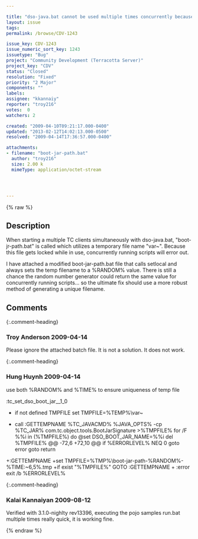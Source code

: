 ```yaml
---

title: "dso-java.bat cannot be used multiple times concurrently because boot-jar-path.bat does net generate unquie temporary file names."
layout: issue
tags: 
permalink: /browse/CDV-1243

issue_key: CDV-1243
issue_numeric_sort_key: 1243
issuetype: "Bug"
project: "Community Development (Terracotta Server)"
project_key: "CDV"
status: "Closed"
resolution: "Fixed"
priority: "2 Major"
components: ""
labels: 
assignee: "kkannaiy"
reporter: "troy216"
votes:  0
watchers: 2

created: "2009-04-10T09:21:17.000-0400"
updated: "2013-02-12T14:02:13.000-0500"
resolved: "2009-04-14T17:36:57.000-0400"

attachments:
- filename: "boot-jar-path.bat"
  author: "troy216"
  size: 2.00 k
  mimeType: application/octet-stream




---
```


{% raw %}

## Description

<div markdown="1" class="description">

When starting a multiple TC clients simultaneously with dso-java.bat, "boot-jr-path.bat" is called which utilizes a temporary file name "var~".  Because this file gets locked while in use, concurrently running scripts will error out.

I have attached a modified boot-jar-path.bat file that calls setlocal and always sets the temp filename to a %RANDOM% value.  There is still a chance the random number generator could return the same value for concurrently running scripts... so the ultimate fix should use a more robust method of generating a unique filename.

</div>

## Comments


{:.comment-heading}
### **Troy Anderson** <span class="date">2009-04-14</span>

<div markdown="1" class="comment">

Please ignore the attached batch file.  It is not a solution.  It does not work.

</div>


{:.comment-heading}
### **Hung Huynh** <span class="date">2009-04-14</span>

<div markdown="1" class="comment">

use both %RANDOM% and %TIME% to ensure uniqueness of temp file

  :tc\_set\_dso\_boot\_jar\_\_1\_0
-   if not defined TMPFILE set TMPFILE=%TEMP%\var~
+   call :GETTEMPNAME
    %TC_JAVACMD% %JAVA_OPTS% -cp %TC_JAR% com.tc.object.tools.BootJarSignature >%TMPFILE%
    for /F %%i in (%TMPFILE%) do @set DSO_BOOT_JAR_NAME=%%i
    del %TMPFILE%
@@ -72,6 +72,10 @@
      if %ERRORLEVEL% NEQ 0 goto error
      goto return
 
+:GETTEMPNAME
+set TMPFILE=%TMP%\boot-jar-path-%RANDOM%-%TIME:~6,5%.tmp
+if exist "%TMPFILE%" GOTO :GETTEMPNAME
+
 :error
 exit /b %ERRORLEVEL%


</div>


{:.comment-heading}
### **Kalai Kannaiyan** <span class="date">2009-08-12</span>

<div markdown="1" class="comment">

Verified with 3.1.0-nighlty rev13396, executing the pojo samples run.bat multiple times really quick, it is working fine.

</div>



{% endraw %}
